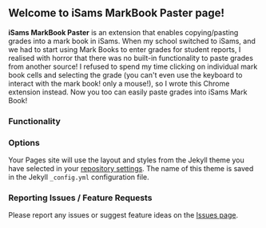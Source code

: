 ## Welcome to iSams MarkBook Paster page!

**iSams MarkBook Paster** is an extension that enables copying/pasting grades into a mark book in iSams. When my school switched to iSams, and we had to start using Mark Books to enter grades for student reports, I realised with horror that there was no built-in functionality to paste grades from another source! I refused to spend my time clicking on individual mark book cells and selecting the grade (you can't even use the keyboard to interact with the mark book! only a mouse!), so I wrote this Chrome extension instead. Now you too can easily paste grades into iSams Mark Book!

### Functionality


### Options

Your Pages site will use the layout and styles from the Jekyll theme you have selected in your [repository settings](https://github.com/azadisaryev/iSamsMBP/settings). The name of this theme is saved in the Jekyll `_config.yml` configuration file.

### Reporting Issues / Feature Requests

Please report any issues or suggest feature ideas on the [Issues page](https://github.com/azadisaryev/iSamsMBP/issues).
